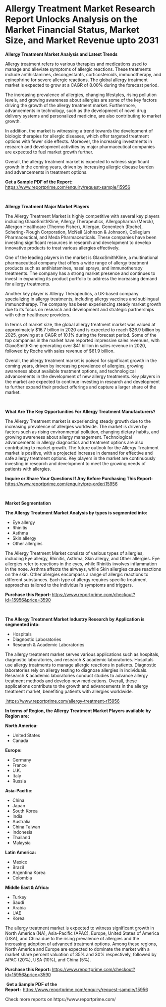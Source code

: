 <p><h1>Allergy Treatment Market Research Report Unlocks Analysis on the Market Financial Status, Market Size, and Market Revenue upto 2031</h1></p><p><strong>Allergy Treatment Market Analysis and Latest Trends</strong></p>
<p><p>Allergy treatment refers to various therapies and medications used to manage and alleviate symptoms of allergic reactions. These treatments include antihistamines, decongestants, corticosteroids, immunotherapy, and epinephrine for severe allergic reactions. The global allergy treatment market is expected to grow at a CAGR of 8.00% during the forecast period. </p><p>The increasing prevalence of allergies, changing lifestyles, rising pollution levels, and growing awareness about allergies are some of the key factors driving the growth of the allergy treatment market. Furthermore, advancements in technology, such as the development of novel drug delivery systems and personalized medicine, are also contributing to market growth.</p><p>In addition, the market is witnessing a trend towards the development of biologic therapies for allergic diseases, which offer targeted treatment options with fewer side effects. Moreover, the increasing investments in research and development activities by major pharmaceutical companies are expected to fuel market growth further.</p><p>Overall, the allergy treatment market is expected to witness significant growth in the coming years, driven by increasing allergic disease burden and advancements in treatment options.</p></p>
<p><strong>Get a Sample PDF of the Report:&nbsp;</strong> <a href="https://www.reportprime.com/enquiry/request-sample/15956">https://www.reportprime.com/enquiry/request-sample/15956</a></p>
<p>&nbsp;</p>
<p><strong>Allergy Treatment Major Market Players</strong></p>
<p><p>The Allergy Treatment Market is highly competitive with several key players including GlaxoSmithKline, Allergy Therapeutics, Allergopharma (Merck), Allergon Healthcare (Thermo Fisher), Allergan, Genentech (Roche), Schering-Plough Corporation, McNeil (Johnson & Johnson), Collegium Pharmaceutical, and Meda Pharmaceuticals. These companies have been investing significant resources in research and development to develop innovative products to treat various allergies effectively.</p><p>One of the leading players in the market is GlaxoSmithKline, a multinational pharmaceutical company that offers a wide range of allergy treatment products such as antihistamines, nasal sprays, and immunotherapy treatments. The company has a strong market presence and continues to invest in expanding its product portfolio to address the increasing demand for allergy treatments.</p><p>Another key player is Allergy Therapeutics, a UK-based company specializing in allergy treatments, including allergy vaccines and sublingual immunotherapy. The company has been experiencing steady market growth due to its focus on research and development and strategic partnerships with other healthcare providers.</p><p>In terms of market size, the global allergy treatment market was valued at approximately $16.7 billion in 2020 and is expected to reach $26.9 billion by 2025, growing at a CAGR of 10.1% during the forecast period. Some of the top companies in the market have reported impressive sales revenues, with GlaxoSmithKline generating over $41 billion in sales revenue in 2020, followed by Roche with sales revenue of $61.9 billion.</p><p>Overall, the allergy treatment market is poised for significant growth in the coming years, driven by increasing prevalence of allergies, growing awareness about available treatment options, and technological advancements in the development of new allergy treatments. Key players in the market are expected to continue investing in research and development to further expand their product offerings and capture a larger share of the market.</p></p>
<p>&nbsp;</p>
<p><strong>What Are The Key Opportunities For Allergy Treatment Manufacturers?</strong></p>
<p><p>The Allergy Treatment market is experiencing steady growth due to the increasing prevalence of allergies worldwide. The market is driven by factors such as rising environmental pollution, changing dietary habits, and growing awareness about allergy management. Technological advancements in allergy diagnostics and treatment options are also contributing to market growth. The future outlook for the Allergy Treatment market is positive, with a projected increase in demand for effective and safe allergy treatment options. Key players in the market are continuously investing in research and development to meet the growing needs of patients with allergies.</p></p>
<p><strong>Inquire or Share Your Questions If Any Before Purchasing This Report:</strong> <a href="https://www.reportprime.com/enquiry/pre-order/15956">https://www.reportprime.com/enquiry/pre-order/15956</a></p>
<p>&nbsp;</p>
<p><strong>Market Segmentation</strong></p>
<p><strong>The Allergy Treatment Market Analysis by types is segmented into:</strong></p>
<p><ul><li>Eye allergy</li><li>Rhinitis</li><li>Asthma</li><li>Skin allergy</li><li>Other allergies</li></ul></p>
<p><p>The Allergy Treatment Market consists of various types of allergies, including Eye allergy, Rhinitis, Asthma, Skin allergy, and Other allergies. Eye allergies refer to reactions in the eyes, while Rhinitis involves inflammation in the nose. Asthma affects the airways, while Skin allergies cause reactions on the skin. Other allergies encompass a range of allergic reactions to different substances. Each type of allergy requires specific treatment approaches tailored to the individual's symptoms and triggers.</p></p>
<p><strong>Purchase this Report:&nbsp;</strong><a href="https://www.reportprime.com/checkout?id=15956&price=3590">https://www.reportprime.com/checkout?id=15956&price=3590</a></p>
<p>&nbsp;</p>
<p><strong>The Allergy Treatment Market Industry Research by Application is segmented into:</strong></p>
<p><ul><li>Hospitals</li><li>Diagnostic Laboratories</li><li>Research & Academic Laboratories</li></ul></p>
<p><p>The allergy treatment market serves various applications such as hospitals, diagnostic laboratories, and research & academic laboratories. Hospitals use allergy treatments to manage allergic reactions in patients. Diagnostic laboratories rely on allergy testing to diagnose allergies in individuals. Research & academic laboratories conduct studies to advance allergy treatment methods and develop new medications. Overall, these applications contribute to the growth and advancements in the allergy treatment market, benefiting patients with allergies worldwide.</p></p>
<p><a href="https://www.reportprime.com/allergy-treatment-r15956">&nbsp;https://www.reportprime.com/allergy-treatment-r15956</a></p>
<p><strong>In terms of Region, the Allergy Treatment Market Players available by Region are:</strong></p>
<p>
    <p> <strong> North America: </strong>
        <ul>
            <li>United States</li>
            <li>Canada</li>
        </ul>
        </p> 
    <p> <strong> Europe: </strong>
        <ul>
            <li>Germany</li>
            <li>France</li>
            <li>U.K.</li>
            <li>Italy</li>
            <li>Russia</li>
        </ul>
        </p> 
    <p> <strong> Asia-Pacific: </strong>
        <ul>
            <li>China</li>
            <li>Japan</li>
            <li>South Korea</li>
            <li>India</li>
            <li>Australia</li>
            <li>China Taiwan</li>
            <li>Indonesia</li>
            <li>Thailand</li>
            <li>Malaysia</li>
        </ul>
        </p> 
    <p> <strong> Latin America: </strong>
        <ul>
            <li>Mexico</li>
            <li>Brazil</li>
            <li>Argentina Korea</li>
            <li>Colombia</li>
        </ul>
        </p> 
    <p> <strong> Middle East & Africa: </strong>
        <ul>
            <li>Turkey</li>
            <li>Saudi</li>
            <li>Arabia</li>
            <li>UAE</li>
            <li>Korea</li>
        </ul>
    </p>
    </p>
<p><p>The allergy treatment market is expected to witness significant growth in North America (NA), Asia-Pacific (APAC), Europe, United States of America (USA), and China due to the rising prevalence of allergies and the increasing adoption of advanced treatment options. Among these regions, North America and Europe are expected to dominate the market with a market share percent valuation of 35% and 30% respectively, followed by APAC (20%), USA (10%), and China (5%).</p></p>
<p><strong>Purchase this Report: </strong><a href="https://www.reportprime.com/checkout?id=15956&price=3590">https://www.reportprime.com/checkout?id=15956&price=3590</a></p>
<p>&nbsp;<strong>Get a Sample PDF of the Report:&nbsp;&nbsp;</strong><a href="https://www.reportprime.com/enquiry/request-sample/15956">https://www.reportprime.com/enquiry/request-sample/15956</a></p>
<p><strong></strong></p>
<p>Check more reports on https://www.reportprime.com/</p>